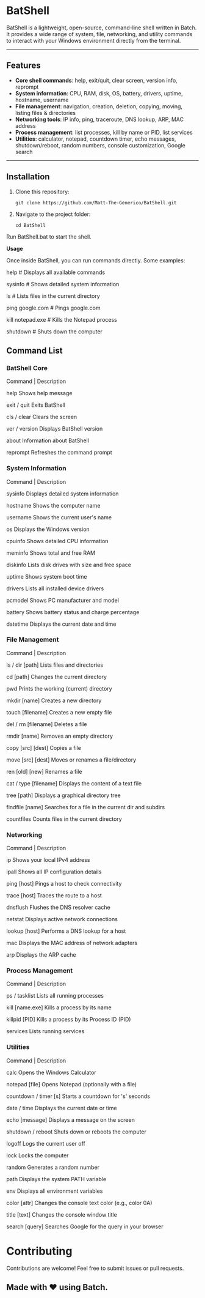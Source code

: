 # BatShell

BatShell is a lightweight, open-source, command-line shell written in Batch. It provides a wide range of system, file, networking, and utility commands to interact with your Windows environment directly from the terminal.

---

## Features

- **Core shell commands**: help, exit/quit, clear screen, version info, reprompt
- **System information**: CPU, RAM, disk, OS, battery, drivers, uptime, hostname, username
- **File management**: navigation, creation, deletion, copying, moving, listing files & directories
- **Networking tools**: IP info, ping, traceroute, DNS lookup, ARP, MAC address
- **Process management**: list processes, kill by name or PID, list services
- **Utilities**: calculator, notepad, countdown timer, echo messages, shutdown/reboot, random numbers, console customization, Google search

---

## Installation

1. Clone this repository:
   
   ``git clone https://github.com/Matt-The-Generico/BatShell.git``

2. Navigate to the project folder:

   ``cd BatShell``

Run BatShell.bat to start the shell.

**Usage**

Once inside BatShell, you can run commands directly. Some examples:


help           # Displays all available commands

sysinfo        # Shows detailed system information

ls             # Lists files in the current directory

ping google.com  # Pings google.com

kill notepad.exe # Kills the Notepad process

shutdown       # Shuts down the computer


## Command List

### BatShell Core


Command | Description


help	Shows help message

exit / quit	Exits BatShell

cls / clear	Clears the screen

ver / version	Displays BatShell version

about	Information about BatShell

reprompt	Refreshes the command prompt


### System Information

Command | Description


sysinfo	Displays detailed system information

hostname	Shows the computer name

username	Shows the current user's name

os	Displays the Windows version

cpuinfo	Shows detailed CPU information

meminfo	Shows total and free RAM

diskinfo	Lists disk drives with size and free space

uptime	Shows system boot time

drivers	Lists all installed device drivers

pcmodel	Shows PC manufacturer and model

battery	Shows battery status and charge percentage

datetime	Displays the current date and time


### File Management

Command | Description


ls / dir [path]	Lists files and directories

cd [path]	Changes the current directory

pwd	Prints the working (current) directory

mkdir [name]	Creates a new directory

touch [filename]	Creates a new empty file

del / rm [filename]	Deletes a file

rmdir [name]	Removes an empty directory

copy [src] [dest]	Copies a file

move [src] [dest]	Moves or renames a file/directory

ren [old] [new]	Renames a file

cat / type [filename]	Displays the content of a text file

tree [path]	Displays a graphical directory tree

findfile [name]	Searches for a file in the current dir and subdirs

countfiles	Counts files in the current directory


### Networking

Command | Description


ip	Shows your local IPv4 address

ipall	Shows all IP configuration details

ping [host]	Pings a host to check connectivity

trace [host]	Traces the route to a host

dnsflush	Flushes the DNS resolver cache

netstat	Displays active network connections

lookup [host]	Performs a DNS lookup for a host

mac	Displays the MAC address of network adapters

arp	Displays the ARP cache


### Process Management

Command | Description


ps / tasklist	Lists all running processes

kill [name.exe]	Kills a process by its name

killpid [PID]	Kills a process by its Process ID (PID)

services	Lists running services


### Utilities

Command | Description


calc	Opens the Windows Calculator

notepad [file]	Opens Notepad (optionally with a file)

countdown / timer [s]	Starts a countdown for 's' seconds

date / time	Displays the current date or time

echo [message]	Displays a message on the screen

shutdown / reboot	Shuts down or reboots the computer

logoff	Logs the current user off

lock	Locks the computer

random	Generates a random number

path	Displays the system PATH variable

env	Displays all environment variables

color [attr]	Changes the console text color (e.g., color 0A)

title [text]	Changes the console window title

search [query]	Searches Google for the query in your browser


# Contributing

Contributions are welcome! Feel free to submit issues or pull requests.


## Made with ❤️ using Batch.
